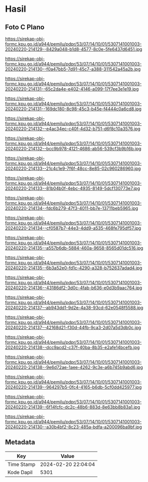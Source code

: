 # Hasil

## Foto C Plano

https://sirekap-obj-formc.kpu.go.id/a944/pemilu/pdpr/53/07/14/10/01/5307141001003-20240220-214129--8429a048-b1d8-4577-8c0e-5fe6437d6451.jpg

https://sirekap-obj-formc.kpu.go.id/a944/pemilu/pdpr/53/07/14/10/01/5307141001003-20240220-214130--f0a47bb5-7d91-45c7-a388-311542a45a2b.jpg

https://sirekap-obj-formc.kpu.go.id/a944/pemilu/pdpr/53/07/14/10/01/5307141001003-20240220-214131--65c2da4e-e402-4146-a099-17f7ee3e1e19.jpg

https://sirekap-obj-formc.kpu.go.id/a944/pemilu/pdpr/53/07/14/10/01/5307141001003-20240220-214131--169dc180-8c98-45c3-b45e-f4444c0a6cd8.jpg

https://sirekap-obj-formc.kpu.go.id/a944/pemilu/pdpr/53/07/14/10/01/5307141001003-20240220-214132--e4ac34ec-c40f-4d32-b751-d6f8c10a3576.jpg

https://sirekap-obj-formc.kpu.go.id/a944/pemilu/pdpr/53/07/14/10/01/5307141001003-20240220-214132--bcc9b978-4121-4686-ab56-539cf3b9b16b.jpg

https://sirekap-obj-formc.kpu.go.id/a944/pemilu/pdpr/53/07/14/10/01/5307141001003-20240220-214133--21c4c1e9-7f6f-48cc-8e85-02c960286960.jpg

https://sirekap-obj-formc.kpu.go.id/a944/pemilu/pdpr/53/07/14/10/01/5307141001003-20240220-214133--81b04b0f-4ebc-4935-8149-5dcf130773e7.jpg

https://sirekap-obj-formc.kpu.go.id/a944/pemilu/pdpr/53/07/14/10/01/5307141001003-20240220-214134--fdc6b279-47f3-4011-bb7e-13711beb5965.jpg

https://sirekap-obj-formc.kpu.go.id/a944/pemilu/pdpr/53/07/14/10/01/5307141001003-20240220-214134--cf0587b7-44e3-4dd9-a535-468fe795df57.jpg

https://sirekap-obj-formc.kpu.go.id/a944/pemilu/pdpr/53/07/14/10/01/5307141001003-20240220-214135--a557b6db-5884-460a-9658-8565d01dc516.jpg

https://sirekap-obj-formc.kpu.go.id/a944/pemilu/pdpr/53/07/14/10/01/5307141001003-20240220-214135--6b3a52e0-fd1c-4290-a328-b752637adad4.jpg

https://sirekap-obj-formc.kpu.go.id/a944/pemilu/pdpr/53/07/14/10/01/5307141001003-20240220-214136--43186df2-3d0c-4fab-b636-e0d3b9aac764.jpg

https://sirekap-obj-formc.kpu.go.id/a944/pemilu/pdpr/53/07/14/10/01/5307141001003-20240220-214137--ab943dd1-9d2e-4a38-93cd-62e0548f5588.jpg

https://sirekap-obj-formc.kpu.go.id/a944/pemilu/pdpr/53/07/14/10/01/5307141001003-20240220-214137--42168d21-f30d-44fb-9ca3-2d07a5d3db0c.jpg

https://sirekap-obj-formc.kpu.go.id/a944/pemilu/pdpr/53/07/14/10/01/5307141001003-20240220-214138--dcc9acd2-c37f-40ba-8b35-e2afe14bcefb.jpg

https://sirekap-obj-formc.kpu.go.id/a944/pemilu/pdpr/53/07/14/10/01/5307141001003-20240220-214138--9e6d72ae-1aee-4262-9c3e-a6b745b9abd6.jpg

https://sirekap-obj-formc.kpu.go.id/a944/pemilu/pdpr/53/07/14/10/01/5307141001003-20240220-214139--964297b5-0fc4-4165-b6db-5cf0dd425977.jpg

https://sirekap-obj-formc.kpu.go.id/a944/pemilu/pdpr/53/07/14/10/01/5307141001003-20240220-214139--6f14fcfc-dc2c-48b6-883d-8e63bb8b83a1.jpg

https://sirekap-obj-formc.kpu.go.id/a944/pemilu/pdpr/53/07/14/10/01/5307141001003-20240220-214130--a30b4bf2-8c23-485a-bdfa-a200096ba9bf.jpg


## Metadata

| Key        | Value               |
| ---------- | ------------------- |
| Time Stamp | 2024-02-20 22:04:04 |
| Kode Dapil | 5301                |



